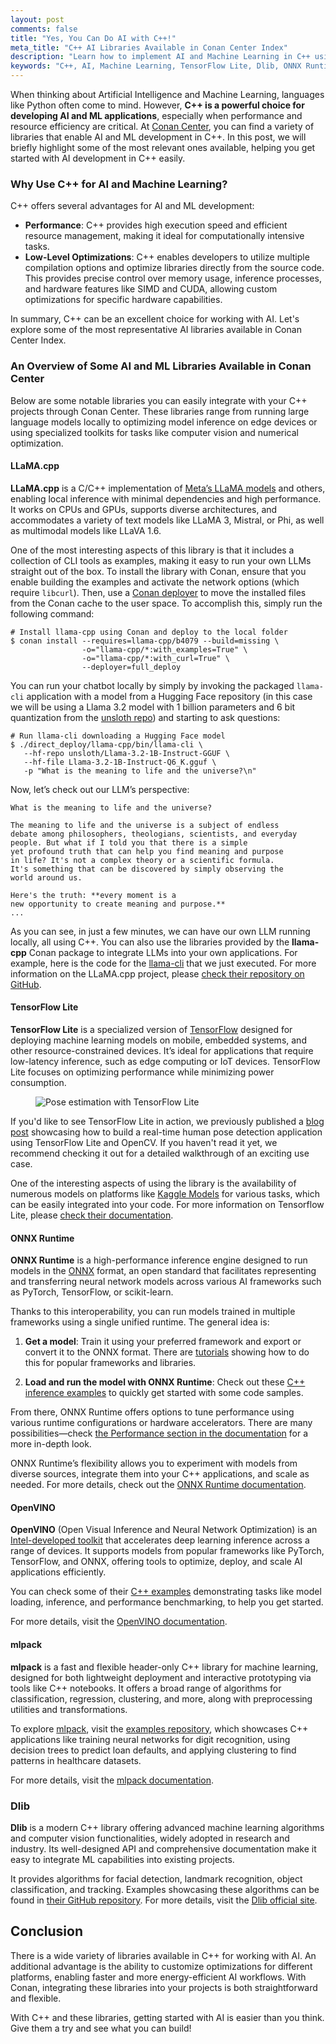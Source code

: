 ```yaml
---
layout: post
comments: false
title: "Yes, You Can Do AI with C++!"
meta_title: "C++ AI Libraries Available in Conan Center Index"
description: "Learn how to implement AI and Machine Learning in C++ using libraries like TensorFlow Lite, Dlib, and ONNX Runtime, all available in Conan Center Index. Discover why C++ is a powerful choice for AI development."
keywords: "C++, AI, Machine Learning, TensorFlow Lite, Dlib, ONNX Runtime, Conan Center Index"
---
```


When thinking about Artificial Intelligence and Machine Learning, languages like Python
often come to mind. However, **C++ is a powerful choice for developing AI and ML
applications**, especially when performance and resource efficiency are critical. At
[Conan Center](https://conan.io/center), you can find a variety of libraries that enable
AI and ML development in C++. In this post, we will briefly highlight some of the most
relevant ones available, helping you get started with AI development in C++ easily.

### Why Use C++ for AI and Machine Learning?

C++ offers several advantages for AI and ML development:

- **Performance**: C++ provides high execution speed and efficient resource management,
  making it ideal for computationally intensive tasks.
- **Low-Level Optimizations**: C++ enables developers to utilize multiple compilation
  options and optimize libraries directly from the source code. This provides precise
  control over memory usage, inference processes, and hardware features like SIMD and
  CUDA, allowing custom optimizations for specific hardware capabilities.

In summary, C++ can be an excellent choice for working with AI. Let's explore some of the
most representative AI libraries available in Conan Center Index.

### An Overview of Some AI and ML Libraries Available in Conan Center

Below are some notable libraries you can easily integrate with your C++ projects through
Conan Center. These libraries range from running large language models locally to
optimizing model inference on edge devices or using specialized toolkits for tasks like
computer vision and numerical optimization.

#### LLaMA.cpp

**LLaMA.cpp** is a C/C++ implementation of [Meta’s LLaMA models](https://www.llama.com/)
and others, enabling local inference with minimal dependencies and high performance. It
works on CPUs and GPUs, supports diverse architectures, and accommodates a variety of text
models like LLaMA 3, Mistral, or Phi, as well as multimodal models like LLaVA 1.6.

One of the most interesting aspects of this library is that it includes a collection of
CLI tools as examples, making it easy to run your own LLMs straight out of the box. To
install the library with Conan, ensure that you enable building the examples and activate
the network options (which require `libcurl`). Then, use a [Conan
deployer](https://docs.conan.io/2/reference/extensions/deployers.html) to move the
installed files from the Conan cache to the user space. To accomplish this, simply run the
following command:

```shell
# Install llama-cpp using Conan and deploy to the local folder
$ conan install --requires=llama-cpp/b4079 --build=missing \
                -o="llama-cpp/*:with_examples=True" \
                -o="llama-cpp/*:with_curl=True" \
                --deployer=full_deploy
```

You can run your chatbot locally by simply by invoking the packaged `llama-cli`
application with a model from a Hugging Face repository (in this case we will be using a
Llama 3.2 model with 1 billion parameters and 6 bit quantization from the [unsloth
repo](https://huggingface.co/unsloth))  and starting to ask questions:

```shell
# Run llama-cli downloading a Hugging Face model
$ ./direct_deploy/llama-cpp/bin/llama-cli \
   --hf-repo unsloth/Llama-3.2-1B-Instruct-GGUF \
   --hf-file Llama-3.2-1B-Instruct-Q6_K.gguf \
   -p "What is the meaning to life and the universe?\n"
```

Now, let’s check out our LLM’s perspective:

```text
What is the meaning to life and the universe?

The meaning to life and the universe is a subject of endless 
debate among philosophers, theologians, scientists, and everyday 
people. But what if I told you that there is a simple 
yet profound truth that can help you find meaning and purpose 
in life? It's not a complex theory or a scientific formula. 
It's something that can be discovered by simply observing the 
world around us.

Here's the truth: **every moment is a 
new opportunity to create meaning and purpose.**
...
```

As you can see, in just a few minutes, we can have our own LLM running locally, all using
C++. You can also use the libraries provided by the **llama-cpp** Conan package to
integrate LLMs into your own applications. For example, here is the code for the
[llama-cli](https://github.com/ggerganov/llama.cpp/blob/b4079/examples/main/main.cpp) that
we just executed. For more information on the LLaMA.cpp project, please [check their
repository on GitHub](https://github.com/ggerganov/llama.cpp).

#### TensorFlow Lite

**TensorFlow Lite** is a specialized version of [TensorFlow](https://www.tensorflow.org/)
designed for deploying machine learning models on mobile, embedded systems, and other
resource-constrained devices. It’s ideal for applications that require low-latency
inference, such as edge computing or IoT devices. TensorFlow Lite focuses on optimizing
performance while minimizing power consumption.

<figure class="centered">
    <img src="{{ site.baseurl }}/assets/post_images/2023-05-11/pose-detection-tensorflow.gif" 
         style="display: block; margin-left: auto; margin-right: auto;" 
         alt="Pose estimation with TensorFlow Lite"/>
</figure>

If you'd like to see TensorFlow Lite in action, we previously published a [blog
post](https://blog.conan.io/2023/05/11/tensorflow-lite-cpp-mobile-ml-guide.html)
showcasing how to build a real-time human pose detection application using TensorFlow Lite
and OpenCV. If you haven't read it yet, we recommend checking it out for a detailed
walkthrough of an exciting use case.

One of the interesting aspects of using the library is the availability of numerous models
on platforms like [Kaggle Models](https://www.kaggle.com/models) for various tasks, which
can be easily integrated into your code. For more information on Tensorflow Lite, please
[check their documentation](https://www.tensorflow.org/lite/guide).

#### ONNX Runtime

**ONNX Runtime** is a high-performance inference engine designed to run models in the
[ONNX](https://onnx.ai/) format, an open standard that facilitates representing and
transferring neural network models across various AI frameworks such as PyTorch,
TensorFlow, or scikit-learn.

Thanks to this interoperability, you can run models trained in multiple frameworks using a
single unified runtime. The general idea is:

1. **Get a model**: Train it using your preferred framework and export or convert it to
   the ONNX format. There are [tutorials](https://onnxruntime.ai/docs/tutorials/) showing
   how to do this for popular frameworks and libraries.

2. **Load and run the model with ONNX Runtime**: Check out these [C++ inference
   examples](https://github.com/microsoft/onnxruntime-inference-examples/tree/main/c_cxx)
   to quickly get started with some code samples. 
   
From there, ONNX Runtime offers options to tune performance using various runtime
configurations or hardware accelerators. There are many possibilities—check [the
Performance section in the documentation](https://onnxruntime.ai/docs/performance/) for a
more in-depth look.

ONNX Runtime’s flexibility allows you to experiment with models from diverse sources,
integrate them into your C++ applications, and scale as needed. For more details, check
out the [ONNX Runtime documentation](https://onnxruntime.ai/docs/).

#### OpenVINO

**OpenVINO** (Open Visual Inference and Neural Network Optimization) is an
[Intel-developed toolkit](https://docs.openvino.ai/) that accelerates deep learning
inference across a range of devices. It supports models from popular frameworks like
PyTorch, TensorFlow, and ONNX, offering tools to optimize, deploy, and scale AI
applications efficiently.

You can check some of their [C++
examples](https://docs.openvino.ai/2024/learn-openvino/openvino-samples.html)
demonstrating tasks like model loading, inference, and performance benchmarking, to help
you get started.

For more details, visit the [OpenVINO documentation](https://docs.openvino.ai/2024/).

#### mlpack

**mlpack** is a fast and flexible header-only C++ library for machine learning, designed
for both lightweight deployment and interactive prototyping via tools like C++ notebooks.
It offers a broad range of algorithms for classification, regression, clustering, and
more, along with preprocessing utilities and transformations.

To explore [mlpack](https://www.mlpack.org/), visit the [examples
repository](https://github.com/mlpack/examples/tree/master/cpp), which showcases C++
applications like training neural networks for digit recognition, using decision trees to
predict loan defaults, and applying clustering to find patterns in healthcare datasets.

For more details, visit the [mlpack documentation](https://www.mlpack.org/).

### Dlib

**Dlib** is a modern C++ library offering advanced machine learning algorithms and
computer vision functionalities, widely adopted in research and industry. Its
well-designed API and comprehensive documentation make it easy to integrate ML
capabilities into existing projects.

It provides algorithms for facial detection, landmark recognition, object classification,
and tracking. Examples showcasing these algorithms can be found in [their GitHub
repository](https://github.com/davisking/dlib/tree/master/examples). For more details,
visit the [Dlib official site](http://dlib.net/).

## Conclusion

There is a wide variety of libraries available in C++ for working with AI. An additional
advantage is the ability to customize optimizations for different platforms, enabling
faster and more energy-efficient AI workflows. With Conan, integrating these libraries
into your projects is both straightforward and flexible.

With C++ and these libraries, getting started with AI is easier than you think. Give them
a try and see what you can build!
